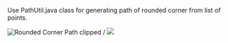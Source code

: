 Use PathUtil.java class for generating path of rounded corner from list of points.

![Rounded Corner Path clipped](assets/output.gif) / ![](output.gif)
